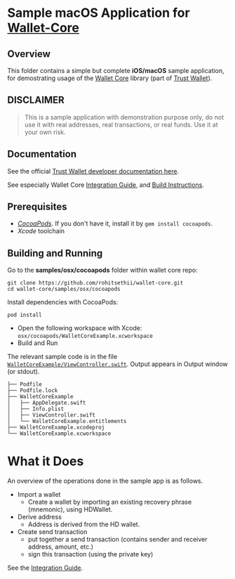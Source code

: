 # Sample macOS Application for [Wallet-Core](https://github.com/rohitsethii/wallet-core)

## Overview

This folder contains a simple but complete **iOS/macOS** sample application, for demostrating usage of the
[Wallet Core](https://github.com/rohitsethii/wallet-core) library (part of [Trust Wallet](https://trustwallet.com)).

## DISCLAIMER

> This is a sample application with demonstration purpose only,
> do not use it with real addresses, real transactions, or real funds.
> Use it at your own risk.

## Documentation

See the official [Trust Wallet developer documentation here](https://developer.trustwallet.com).

See especially Wallet Core
[Integration Guide](https://developer.trustwallet.com/wallet-core/integration-guide),
and [Build Instructions](https://developer.trustwallet.com/wallet-core/building).

## Prerequisites

* [*CocoaPods*](https://cocoapods.org/).  If you don't have it, install it by
`gem install cocoapods`.
* *Xcode* toolchain

## Building and Running

Go to the **samples/osx/cocoapods** folder within wallet core repo:

```shell
git clone https://github.com/rohitsethii/wallet-core.git
cd wallet-core/samples/osx/cocoapods
```

Install dependencies with CocoaPods:

```shell
pod install
```

* Open the following workspace with Xcode: `osx/cocoapods/WalletCoreExample.xcworkspace` 
* Build and Run

The relevant sample code is in the file [`WalletCoreExample/ViewController.swift`](https://github.com/rohitsethii/wallet-core/blob/master/samples/osx/cocoapods/WalletCoreExample/ViewController.swift).
Output appears in Output window (or stdout).

```
├── Podfile
├── Podfile.lock
├── WalletCoreExample
│   ├── AppDelegate.swift
│   ├── Info.plist
│   ├── ViewController.swift
│   └── WalletCoreExample.entitlements
├── WalletCoreExample.xcodeproj
└── WalletCoreExample.xcworkspace
```


# What it Does

An overview of the operations done in the sample app is as follows.

* Import a wallet
  * Create a wallet by importing an existing recovery phrase (mnemonic), using HDWallet.
* Derive address
  * Address is derived from the HD wallet.
* Create send transaction
  * put together a send transaction (contains sender and receiver address, amount, etc.)
  * sign this transaction (using the private key)

See the [Integration Guide](https://developer.trustwallet.com/wallet-core/integration-guide).

